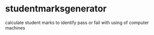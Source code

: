 # studentmarksgenerator
calculate student marks to identify pass or fail with using of computer machines
